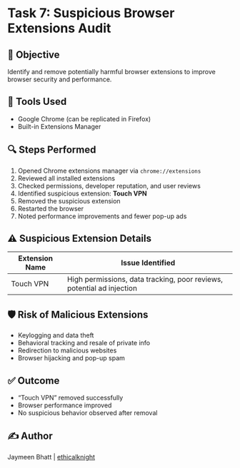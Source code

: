 # Task 7: Suspicious Browser Extensions Audit

## 📌 Objective
Identify and remove potentially harmful browser extensions to improve browser security and performance.

## 🧰 Tools Used
- Google Chrome (can be replicated in Firefox)
- Built-in Extensions Manager

## 🔍 Steps Performed
1. Opened Chrome extensions manager via `chrome://extensions`
2. Reviewed all installed extensions
3. Checked permissions, developer reputation, and user reviews
4. Identified suspicious extension: **Touch VPN**
5. Removed the suspicious extension
6. Restarted the browser
7. Noted performance improvements and fewer pop-up ads

## ⚠️ Suspicious Extension Details
| Extension Name | Issue Identified |
|----------------|------------------|
| Touch VPN      | High permissions, data tracking, poor reviews, potential ad injection |

## 🛡️ Risk of Malicious Extensions
- Keylogging and data theft
- Behavioral tracking and resale of private info
- Redirection to malicious websites
- Browser hijacking and pop-up spam

## ✅ Outcome
- “Touch VPN” removed successfully
- Browser performance improved
- No suspicious behavior observed after removal

## ✍️ Author
Jaymeen Bhatt | [ethicalknight](https://github.com/ethicalknight)
